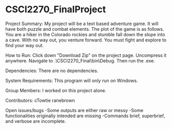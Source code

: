 # CSCI2270_FinalProject
Project Summary: 
My project will be a text based adventure game. It will have both puzzle and combat elements. The plot of the game is as follows. You are a hiker in the Colorado rockies and stumble fall down the slope into a cave. With no way out, you venture forward. You must fight and explore to find your way out.

How to Run: 
Click down "Download Zip" on the project page. Uncompress it anywhere. Navigate to .\CSCI2270_Final\bin\Debug. Then run the .exe.

Dependencies: 
There are no dependencies.

System Requirements: 
This program will only run on Windows.

Group Members: 
I worked on this project alone.

Contributors:
cTowtie
ranebrown

Open issues/bugs 
-Some outputs are either raw or messy 
-Some functionalities originally intended are missing 
-Commands brief, superbrief, and verbose are incomplete.
